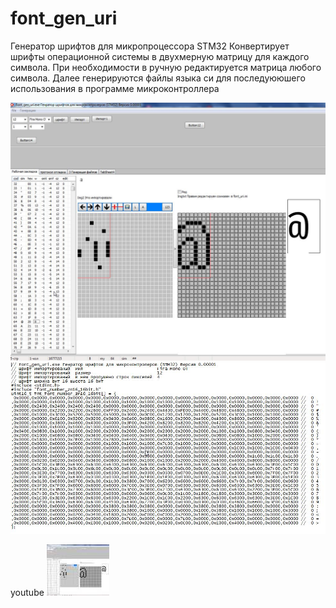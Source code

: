 # font_gen_uri
Генератор шрифтов для микропроцессора STM32
Конвертирует шрифты операционной системы  в двухмерную  матрицу для каждого символа.
При необходимости в ручную редактируется матрица любого символа.
Далее генерируются  файлы языка си  для последуююшего использования в программе микроконтроллера


![Generator_font_for_STM32](https://github.com/uri02alex/font_gen_uri/blob/master/SCREN/Main_window.jpg)
![font_number16_16bit c](https://github.com/uri02alex/font_gen_uri/blob/master/SCREN/FontAfteGenerste.jpg)

youtube
[![IMAGE ALT TEXT HERE](https://github.com/uri02alex/font_gen_uri/blob/master/SCREN/Main_window_smal.jpg)](https://www.youtube.com/watch?v=IjuW2qKUalI&t=256s)